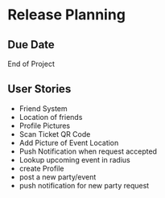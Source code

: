 # Release Planning

## Due Date
End of Project

## User Stories
- Friend System
- Location of friends
- Profile Pictures
- Scan Ticket QR Code
- Add Picture of Event Location
- Push Notification when request accepted
- Lookup upcoming event in radius
- create Profile
- post a new party/event
- push notification for new party request